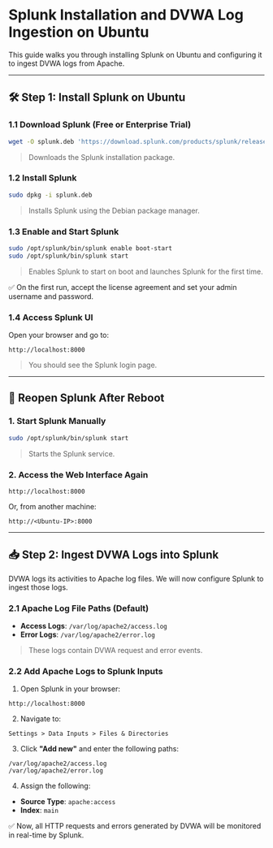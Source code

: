 # Splunk Installation and DVWA Log Ingestion on Ubuntu

This guide walks you through installing Splunk on Ubuntu and configuring it to ingest DVWA logs from Apache.

---

## 🛠️ Step 1: Install Splunk on Ubuntu

### 1.1 Download Splunk (Free or Enterprise Trial)

```bash
wget -O splunk.deb 'https://download.splunk.com/products/splunk/releases/9.2.1/linux/splunk-9.2.1-#######-linux-2.6-amd64.deb'
```

> Downloads the Splunk installation package.

### 1.2 Install Splunk

```bash
sudo dpkg -i splunk.deb
```

> Installs Splunk using the Debian package manager.

### 1.3 Enable and Start Splunk

```bash
sudo /opt/splunk/bin/splunk enable boot-start
sudo /opt/splunk/bin/splunk start
```

> Enables Splunk to start on boot and launches Splunk for the first time.

✅ On the first run, accept the license agreement and set your admin username and password.

### 1.4 Access Splunk UI

Open your browser and go to:

```
http://localhost:8000
```

> You should see the Splunk login page.

---

## 🔁 Reopen Splunk After Reboot

### 1. Start Splunk Manually

```bash
sudo /opt/splunk/bin/splunk start
```

> Starts the Splunk service.

### 2. Access the Web Interface Again

```
http://localhost:8000
```

Or, from another machine:

```
http://<Ubuntu-IP>:8000
```

---

## 📥 Step 2: Ingest DVWA Logs into Splunk

DVWA logs its activities to Apache log files. We will now configure Splunk to ingest those logs.

### 2.1 Apache Log File Paths (Default)

* **Access Logs**: `/var/log/apache2/access.log`
* **Error Logs**: `/var/log/apache2/error.log`

> These logs contain DVWA request and error events.

### 2.2 Add Apache Logs to Splunk Inputs

1. Open Splunk in your browser:

```
http://localhost:8000
```

2. Navigate to:

```
Settings > Data Inputs > Files & Directories
```

3. Click **"Add new"** and enter the following paths:

```
/var/log/apache2/access.log
/var/log/apache2/error.log
```

4. Assign the following:

* **Source Type**: `apache:access`
* **Index**: `main`

✅ Now, all HTTP requests and errors generated by DVWA will be monitored in real-time by Splunk.
